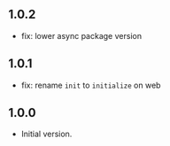 ## 1.0.2

- fix: lower async package version

## 1.0.1

- fix: rename `init` to `initialize` on web

## 1.0.0

- Initial version.
